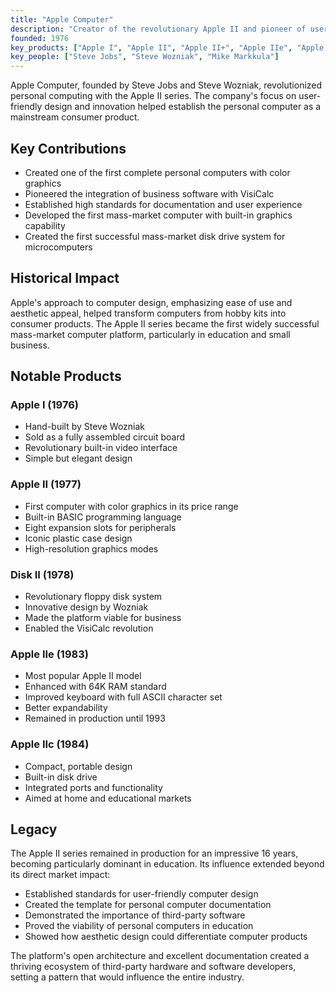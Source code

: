 ```yaml
---
title: "Apple Computer"
description: "Creator of the revolutionary Apple II and pioneer of user-friendly computing"
founded: 1976
key_products: ["Apple I", "Apple II", "Apple II+", "Apple IIe", "Apple IIc"]
key_people: ["Steve Jobs", "Steve Wozniak", "Mike Markkula"]
---
```


Apple Computer, founded by Steve Jobs and Steve Wozniak, revolutionized personal computing with the Apple II series. The company's focus on user-friendly design and innovation helped establish the personal computer as a mainstream consumer product.

## Key Contributions

- Created one of the first complete personal computers with color graphics
- Pioneered the integration of business software with VisiCalc
- Established high standards for documentation and user experience
- Developed the first mass-market computer with built-in graphics capability
- Created the first successful mass-market disk drive system for microcomputers

## Historical Impact

Apple's approach to computer design, emphasizing ease of use and aesthetic appeal, helped transform computers from hobby kits into consumer products. The Apple II series became the first widely successful mass-market computer platform, particularly in education and small business.

## Notable Products

### Apple I (1976)
- Hand-built by Steve Wozniak
- Sold as a fully assembled circuit board
- Revolutionary built-in video interface
- Simple but elegant design

### Apple II (1977)
- First computer with color graphics in its price range
- Built-in BASIC programming language
- Eight expansion slots for peripherals
- Iconic plastic case design
- High-resolution graphics modes

### Disk II (1978)
- Revolutionary floppy disk system
- Innovative design by Wozniak
- Made the platform viable for business
- Enabled the VisiCalc revolution

### Apple IIe (1983)
- Most popular Apple II model
- Enhanced with 64K RAM standard
- Improved keyboard with full ASCII character set
- Better expandability
- Remained in production until 1993

### Apple IIc (1984)
- Compact, portable design
- Built-in disk drive
- Integrated ports and functionality
- Aimed at home and educational markets

## Legacy

The Apple II series remained in production for an impressive 16 years, becoming particularly dominant in education. Its influence extended beyond its direct market impact:

- Established standards for user-friendly computer design
- Created the template for personal computer documentation
- Demonstrated the importance of third-party software
- Proved the viability of personal computers in education
- Showed how aesthetic design could differentiate computer products

The platform's open architecture and excellent documentation created a thriving ecosystem of third-party hardware and software developers, setting a pattern that would influence the entire industry. 